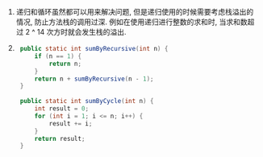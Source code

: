 1. 递归和循环虽然都可以用来解决问题, 但是递归使用的时候需要考虑栈溢出的情况, 防止方法栈的调用过深. 例如在使用递归进行整数的求和时, 当求和数超过 2 ^ 14 次方时就会发生栈的溢出.

2. ```java
    public static int sumByRecursive(int n) {
        if (n == 1) {
            return n;
        }
        return n + sumByRecursive(n - 1);
    }
    
    public static int sumByCycle(int n) {
        int result = 0;
        for (int i = 1; i <= n; i++) {
            result += i;
        }
        return result;
    }
    ```

    